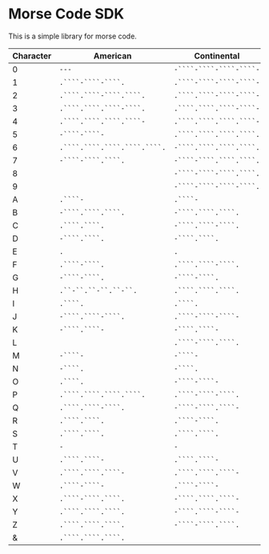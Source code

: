 # Morse Code SDK
This is a simple library for morse code.

Character  | American | Continental | International |
---  | ---  | ---  | ---  |
0  | `---` | `-````-````-````-````-` | `-````-````-````-````-` |
1  | `.````-````-````.` | `.````-````-````-````-` | `.````-````-````-````-` |
2  | `.````.````-````.````.` | `.````.````-````-````-` | `.````.````-````-````-` |
3  | `.````.````.````-````.` | `.````.````.````-````-` | `.````.````.````-````-` |
4  | `.````.````.````.````-` | `.````.````.````.````-` | `.````.````.````.````-` |
5  | `-````-````-` | `.````.````.````.````.` | `.````.````.````.````.` |
6  | `.````.````.````.````.````.` | `-````.````.````.````.` | `-````.````.````.````.` |
7  | `-````-````.````.` | `-````-````.````.````.` | `-````-````.````.````.` |
8  |  | `-````-````-````.````.` | `-````-````-````.````.` |
9  |  | `-````-````-````-````.` | `-````-````-````-````.` |
A  | `.````-` | `.````-` | `.````-` |
B  | `-````.````.````.` | `-````.````.````.` | `-````.````.````.` |
C  | `.````.````.` | `-````.````-````.` | `-````.````-````.` |
D  | `-````.````.` | `-````.````.` | `-````.````.` |
E  | `.` | `.` | `.` |
F  | `.````-````.` | `.````.````-````.` | `.````.````-````.` |
G  | `-````-````.` | `-````-````.` | `-````-````.` |
H  | `.``-``.``-``.``-``.` | `.````.````.````.` | `.````.````.````.` |
I  | `.````.` | `.````.` | `.````.` |
J  | `-````.````-````.` | `.````-````-````-` | `.````-````-````-` |
K  | `-````.````-` | `-````.````-` | `-````.````-` |
L  |  | `.````-````.````.` | `.````-````.````.` |
M  | `-````-` | `-````-` | `-````-` |
N  | `-````.` | `-````.` | `-````.` |
O  | `.````.` | `-````-````-` | `-````-````-` |
P  | `.````.````.````.````.` | `.````-````-````.` | `.````-````-````.` |
Q  | `.````.````-````.` | `-````-````.````-` | `-````-````.````-` |
R  | `.````.````.` | `.````-````.` | `.````-````.` |
S  | `.````.````.` | `.````.````.` | `.````.````.` |
T  | `-` | `-` | `-` |
U  | `.````.````-` | `.````.````-` | `.````.````-` |
V  | `.````.````.````-` | `.````.````.````-` | `.````.````.````-` |
W  | `.````-````-` | `.````-````-` | `.````-````-` |
X  | `.````-````.````.` | `-````.````.````-` | `-````.````.````-` |
Y  | `.````.````.````.` | `-````.````-````-` | `-````.````-````-` |
Z  | `.````.````.````.` | `-````-````.````.` | `-````-````.````.` |
&  | `.````.````.````.` |  |  |

